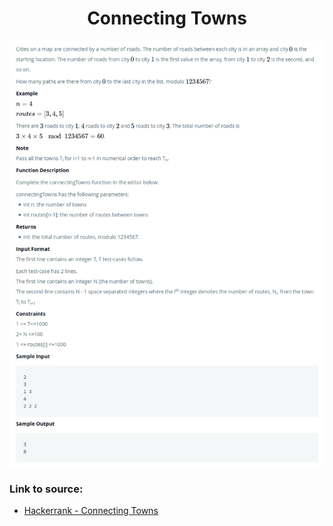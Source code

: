 <h1 align="center">Connecting Towns</h1>

![alt text](https://raw.githubusercontent.com/matthew01lokiet/Github-repos-images/main/Algs/Maths/TrYVvtzg_o.png)

### Link to source: 
- <a href="https://www.hackerrank.com/challenges/connecting-towns/problem">Hackerrank - Connecting Towns</a>

